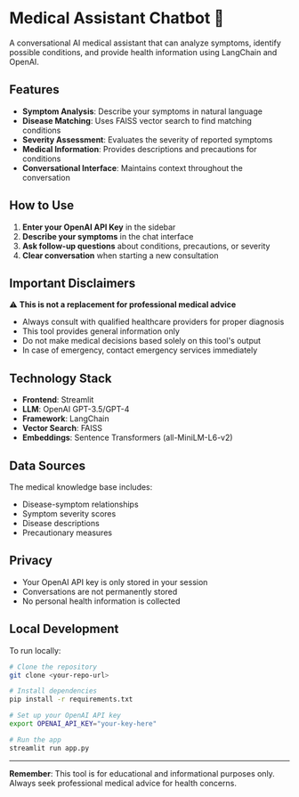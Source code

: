 # Medical Assistant Chatbot 🏥

A conversational AI medical assistant that can analyze symptoms, identify possible conditions, and provide health information using LangChain and OpenAI.

## Features

- **Symptom Analysis**: Describe your symptoms in natural language
- **Disease Matching**: Uses FAISS vector search to find matching conditions
- **Severity Assessment**: Evaluates the severity of reported symptoms
- **Medical Information**: Provides descriptions and precautions for conditions
- **Conversational Interface**: Maintains context throughout the conversation

## How to Use

1. **Enter your OpenAI API Key** in the sidebar
2. **Describe your symptoms** in the chat interface
3. **Ask follow-up questions** about conditions, precautions, or severity
4. **Clear conversation** when starting a new consultation

## Important Disclaimers

⚠️ **This is not a replacement for professional medical advice**
- Always consult with qualified healthcare providers for proper diagnosis
- This tool provides general information only
- Do not make medical decisions based solely on this tool's output
- In case of emergency, contact emergency services immediately

## Technology Stack

- **Frontend**: Streamlit
- **LLM**: OpenAI GPT-3.5/GPT-4
- **Framework**: LangChain
- **Vector Search**: FAISS
- **Embeddings**: Sentence Transformers (all-MiniLM-L6-v2)

## Data Sources

The medical knowledge base includes:
- Disease-symptom relationships
- Symptom severity scores
- Disease descriptions
- Precautionary measures

## Privacy

- Your OpenAI API key is only stored in your session
- Conversations are not permanently stored
- No personal health information is collected

## Local Development

To run locally:

```bash
# Clone the repository
git clone <your-repo-url>

# Install dependencies
pip install -r requirements.txt

# Set up your OpenAI API key
export OPENAI_API_KEY="your-key-here"

# Run the app
streamlit run app.py
```

---

**Remember**: This tool is for educational and informational purposes only. Always seek professional medical advice for health concerns.